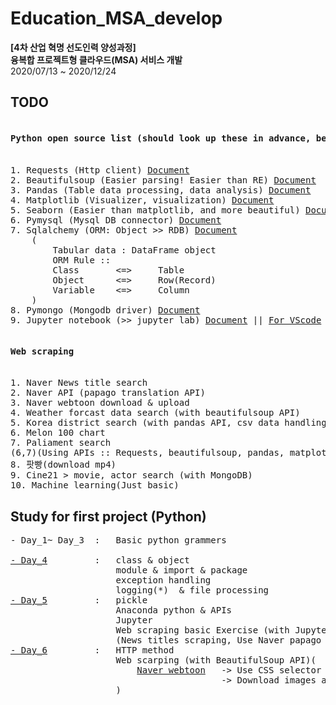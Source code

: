 # Education_MSA_develop
**[4차 산업 혁명 선도인력 양성과정]** <br>
**융복합 프로젝트형 클라우드(MSA) 서비스 개발** <br>
2020/07/13 ~ 2020/12/24<br>


## TODO
<pre>
<h4>Python open source list (should look up these in advance, before the class)</h4>
1. Requests (Http client) <a href = 'https://requests.readthedocs.io/en/master/'>Document</a>
2. Beautifulsoup (Easier parsing! Easier than RE) <a href='https://www.crummy.com/software/BeautifulSoup/bs4/doc/'>Document</a>
3. Pandas (Table data processing, data analysis) <a href='https://pandas.pydata.org/'>Document</a>
4. Matplotlib (Visualizer, visualization) <a href='https://matplotlib.org/'>Document</a>
5. Seaborn (Easier than matplotlib, and more beautiful) <a href='https://seaborn.pydata.org/'>Document</a>
6. Pymysql (Mysql DB connector) <a href = 'https://pymysql.readthedocs.io/en/latest/' >Document</a>
7. Sqlalchemy (ORM: Object >> RDB) <a href=''>Document</a>
    (
        Tabular data : DataFrame object
        ORM Rule :: 
        Class       <=>     Table
        Object      <=>     Row(Record)
        Variable    <=>     Column
    )
8. Pymongo (Mongodb driver) <a href= 'https://pymongo.readthedocs.io/en/stable/'>Document</a>
9. Jupyter notebook (>> jupyter lab) <a href = "https://jupyter-notebook.readthedocs.io/en/stable/">Document</a> || <a href = "https://code.visualstudio.com/docs/python/jupyter-support">For_VScode</a>
</pre>

<pre>
<h4>Web scraping</h4>
1. Naver News title search
2. Naver API (papago translation API)
3. Naver webtoon download & upload
4. Weather forcast data search (with beautifulsoup API)
5. Korea district search (with pandas API, csv data handling)
6. Melon 100 chart
7. Paliament search
(6,7)(Using APIs :: Requests, beautifulsoup, pandas, matplotlib, seaborn, pymysql(MariaDB), sqlalchemy)
8. 팟빵(download mp4)
9. Cine21 > movie, actor search (with MongoDB)
10. Machine learning(Just basic)
</pre>

## Study for first project (Python)
<pre>
- Day_1~ Day_3  :   Basic python grammers<br>
<a href = "./Practice/Day_4">- Day_4</a>         :   class & object
                    module & import & package
                    exception handling
                    logging(*)  & file processing
<a href = "./Practice/Day_5">- Day_5</a>         :   pickle
                    Anaconda python & APIs
                    Jupyter
                    Web scraping basic Exercise (with Jupyter)
                    (News titles scraping, Use Naver papago API)
<a href = "./Practice/Day_6">- Day_6</a>         :   HTTP method
                    Web scarping (with BeautifulSoup API)(
                        <a href = "./Practice/Day_6/NHN_webtoon_scraper.ipynb">Naver webtoon</a>   -> Use CSS selector in BEautifulSoup
                                        -> Download images and titles etc
                    )
</pre>


